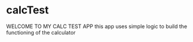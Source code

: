 # calcTest
WELCOME TO MY CALC TEST APP 
  this app uses simple logic to build the functioning 
  of the calculator
